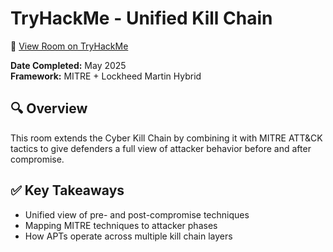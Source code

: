 # TryHackMe - Unified Kill Chain

🔗 [View Room on TryHackMe](https://tryhackme.com/room/unifiedkillchain)

**Date Completed:** May 2025  
**Framework:** MITRE + Lockheed Martin Hybrid

## 🔍 Overview
This room extends the Cyber Kill Chain by combining it with MITRE ATT&CK tactics to give defenders a full view of attacker behavior before and after compromise.

## ✅ Key Takeaways
- Unified view of pre- and post-compromise techniques
- Mapping MITRE techniques to attacker phases
- How APTs operate across multiple kill chain layers
